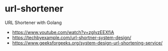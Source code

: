 # url-shortener
URL Shortener with Golang
- https://www.youtube.com/watch?v=zgIyzEEXfiA
- https://techbyexample.com/url-shortner-system-design/
- https://www.geeksforgeeks.org/system-design-url-shortening-service/
